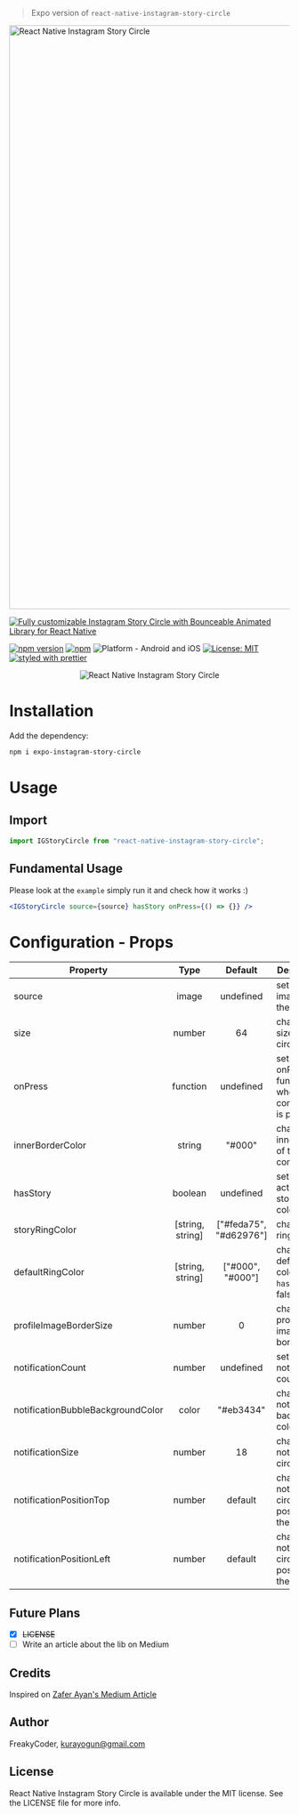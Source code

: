 > Expo version of `react-native-instagram-story-circle` 

<img alt="React Native Instagram Story Circle" src="assets/logo.png" width="1050"/>

[![Fully customizable Instagram Story Circle with Bounceable Animated Library for React Native](https://img.shields.io/badge/-Fully%20customizable%20Instagram%20Story%20Circle%20with%20Bounceable%20Animated%20Library%20for%20React%20Native-orange?style=for-the-badge)](https://github.com/WrathChaos/react-native-instagram-story-circle)

[![npm version](https://img.shields.io/npm/v/react-native-instagram-story-circle.svg?style=for-the-badge)](https://www.npmjs.com/package/react-native-instagram-story-circle)
[![npm](https://img.shields.io/npm/dt/react-native-instagram-story-circle.svg?style=for-the-badge)](https://www.npmjs.com/package/react-native-instagram-story-circle)
![Platform - Android and iOS](https://img.shields.io/badge/platform-Android%20%7C%20iOS-blue.svg?style=for-the-badge)
[![License: MIT](https://img.shields.io/badge/License-MIT-green.svg?style=for-the-badge)](https://opensource.org/licenses/MIT)
[![styled with prettier](https://img.shields.io/badge/styled_with-prettier-ff69b4.svg?style=for-the-badge)](https://github.com/prettier/prettier)

<p align="center">
  <img alt="React Native Instagram Story Circle"
        src="assets/Screenshots/React-Native-Instagram-Story-Circle.gif" />
</p>

# Installation

Add the dependency:

```bash
npm i expo-instagram-story-circle
```

# Usage

## Import

```jsx
import IGStoryCircle from "react-native-instagram-story-circle";
```

## Fundamental Usage

Please look at the `example` simply run it and check how it works :)

```jsx
<IGStoryCircle source={source} hasStory onPress={() => {}} />
```

# Configuration - Props

| Property                          |       Type       |        Default         | Description                                                 |
| --------------------------------- | :--------------: | :--------------------: | ----------------------------------------------------------- |
| source                            |      image       |       undefined        | set the image for the circle                                |
| size                              |      number      |           64           | change the size of the circle                               |
| onPress                           |     function     |       undefined        | set the onPress functionality when the component is pressed |
| innerBorderColor                  |      string      |         "#000"         | change the inner circle of the component                    |
| hasStory                          |     boolean      |       undefined        | set true to activate story's colorful ring                  |
| storyRingColor                    | [string, string] | ["#feda75", "#d62976"] | change the ring color                                       |
| defaultRingColor                  | [string, string] |    ["#000", "#000"]    | change the default ring color when `hasStory` is false      |
| profileImageBorderSize            |      number      |           0            | change the profile image border size                        |
| notificationCount                 |      number      |       undefined        | set the notification count                                  |
| notificationBubbleBackgroundColor |      color       |       "#eb3434"        | change the notification background color                    |
| notificationSize                  |      number      |           18           | change the notification circle's size                       |
| notificationPositionTop           |      number      |        default         | change the notification circle's position of the top side   |
| notificationPositionLeft          |      number      |        default         | change the notification circle's position of the left side  |

## Future Plans

- [x] ~~LICENSE~~
- [ ] Write an article about the lib on Medium

## Credits

Inspired on [Zafer Ayan's Medium Article](https://medium.com/@ZaferAyan/react-native-instagram-proje-mimarisi-9031e75a72de)

## Author

FreakyCoder, kurayogun@gmail.com

## License

React Native Instagram Story Circle is available under the MIT license. See the LICENSE file for more info.

